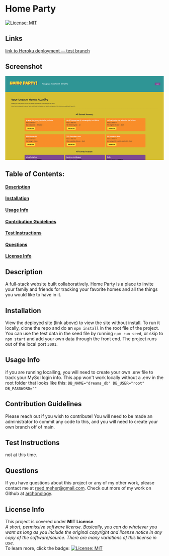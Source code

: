 # Home Party
[![License: MIT](https://img.shields.io/badge/License-MIT-yellow.svg)](https://opensource.org/licenses/MIT)
## Links
[link to Heroku deployment -- test branch](https://pacific-lake-30103.herokuapp.com/dashboard)
## Screenshot
![Screenshot of homepage](./public/images/Screen%20Shot%202022-10-17%20at%2012.23.35%20PM.png)    
## Table of Contents:
#### [Description](#description)
#### [Installation](#installation)
#### [Usage Info](#usage-info)
#### [Contribution Guidelines](#contribution-guidelines)
#### [Test Instructions](#test-instructions)
#### [Questions](#questions)
#### [License Info](#license-info)

## Description
A full-stack website built collaboratively. Home Party is a place to invite your family and friends for tracking your favorite homes and all the things you would like to have in it.
    
## Installation
View the deployed site (link above) to view the site without install.  To run it locally, clone the repo and do an `npm install` in the root file of the project.  You can use the test data in the seed file by running `npm run seed`, or skip to `npm start` and add your own data through the front end. The project runs out of the local port `3001`.  

## Usage Info
if you are running localling, you will need to create your own .env file to track your MySql login info.  This app won't work locally without  a .env in the root  folder that looks like this: 
`DB_NAME="dreams_db" DB_USER="root" DB_PASSWORD=""`

## Contribution Guidelines
Please reach out if you wish to contribute! You will need to be made an administrator to commit any code to this, and you will need to create your own branch off of main.

## Test Instructions
not at this time.

## Questions
If you have questions about this project or any of my other work, please contact me at reed.meher@gmail.com. Check out more of my work on Github at [archonology](https://github.com/archonology).
    
## License Info
This project is covered under **MIT License**. 
<br>
*A short, permissive software license. Basically, you can do whatever you want as long as you include the original copyright and license notice in any copy of the software/source.  There are many variations of this license in use.* 
<br>
To learn more, click the badge: [![License: MIT](https://img.shields.io/badge/License-MIT-yellow.svg)](https://opensource.org/licenses/MIT)